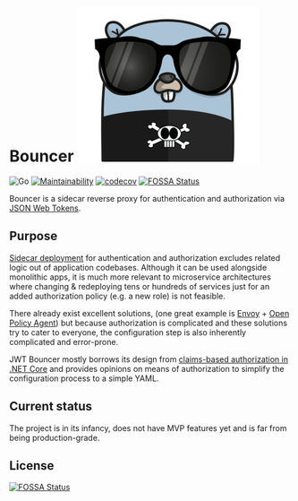 # Bouncer ![bouncer](https://github.com/kaancfidan/bouncer/blob/master/gopher.png)
![Go](https://github.com/kaancfidan/bouncer/workflows/Go/badge.svg) [![Maintainability](https://api.codeclimate.com/v1/badges/a4d16c48c6d1b41e1ea9/maintainability)](https://codeclimate.com/github/kaancfidan/bouncer/maintainability) [![codecov](https://img.shields.io/codecov/c/github/kaancfidan/bouncer)](https://codecov.io/gh/kaancfidan/bouncer)
[![FOSSA Status](https://app.fossa.com/api/projects/git%2Bgithub.com%2Fkaancfidan%2Fjwt-bouncer.svg?type=shield)](https://app.fossa.com/projects/git%2Bgithub.com%2Fkaancfidan%2Fjwt-bouncer?ref=badge_shield)

Bouncer is a sidecar reverse proxy for authentication and authorization via [JSON Web Tokens](http://jwt.io). 

## Purpose
[Sidecar deployment](https://docs.microsoft.com/en-us/azure/architecture/patterns/sidecar) for authentication and authorization excludes related logic out of application codebases. Although it can be used alongside monolithic apps, it is much more relevant to microservice architectures where changing & redeploying tens or hundreds of services just for an added authorization policy (e.g. a new role) is not feasible. 

There already exist excellent solutions, (one great example is [Envoy](https://www.envoyproxy.io/) + [Open Policy Agent](https://www.openpolicyagent.org/docs/latest/envoy-authorization/)) but because authorization is complicated and these solutions try to cater to everyone, the configuration step is also inherently complicated and error-prone.

JWT Bouncer mostly borrows its design from [claims-based authorization in .NET Core](https://docs.microsoft.com/en-us/aspnet/core/security/authorization/claims?view=aspnetcore-3.1) and provides opinions on means of authorization to simplify the configuration process to a simple YAML.

## Current status
The project is in its infancy, does not have MVP features yet and is far from being production-grade.


## License
[![FOSSA Status](https://app.fossa.com/api/projects/git%2Bgithub.com%2Fkaancfidan%2Fjwt-bouncer.svg?type=large)](https://app.fossa.com/projects/git%2Bgithub.com%2Fkaancfidan%2Fjwt-bouncer?ref=badge_large)